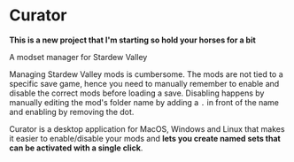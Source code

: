 # Curator

**This is a new project that I'm starting so hold your horses for a bit**

A modset manager for Stardew Valley

Managing Stardew Valley mods is cumbersome. The mods are not tied to a specific save game, hence you need to manually remember to enable and disable the correct mods before loading a save. Disabling happens by manually editing the mod's folder name by adding a `.` in front of the name and enabling by removing the dot.

Curator is a desktop application for MacOS, Windows and Linux that makes it easier to enable/disable your mods and **lets you create named sets that can be activated with a single click**.